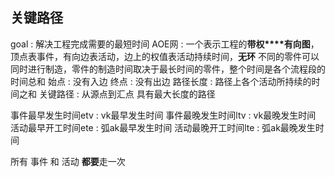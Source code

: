##  关键路径
goal : 解决工程完成需要的最短时间
AOE网 : 一个表示工程的**带权****有向图**，顶点表事件，有向边表活动，边上的权值表活动持续时间，**无环**
不同的零件可以同时进行制造，零件的制造时间取决于最长时间的零件，整个时间是各个流程段的时间总和
始点 : 没有入边
终点 : 没有出边
路径长度 : 路径上各个活动所持续的时间之和
关键路径 : 从源点到汇点 具有最大长度的路径

事件最早发生时间etv : vk最早发生时间
事件最晚发生时间ltv : vk最晚发生时间
活动最早开工时间ete : 弧ak最早发生时间
活动最晚开工时间lte : 弧ak最晚发生时间

所有 事件 和 活动 **都要**走一次
